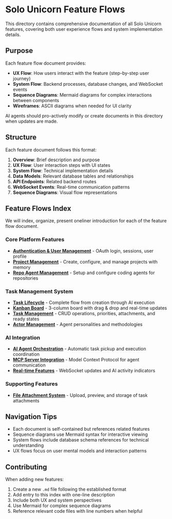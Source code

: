 # Solo Unicorn Feature Flows

This directory contains comprehensive documentation of all Solo Unicorn features, covering both user experience flows and system implementation details.

## Purpose

Each feature flow document provides:
- **UX Flow**: How users interact with the feature (step-by-step user journey)
- **System Flow**: Backend processes, database changes, and WebSocket events
- **Sequence Diagrams**: Mermaid diagrams for complex interactions between components
- **Wireframes**: ASCII diagrams when needed for UI clarity

AI agents should pro-actively modify or create documents in this directory when updates are made.

## Structure

Each feature document follows this format:
1. **Overview**: Brief description and purpose
2. **UX Flow**: User interaction steps with UI states
3. **System Flow**: Technical implementation details
4. **Data Models**: Relevant database tables and relationships
5. **API Endpoints**: Related backend routes
6. **WebSocket Events**: Real-time communication patterns
7. **Sequence Diagrams**: Visual flow representations

## Feature Flows Index

We will index, organize, present oneliner introduction for each of the feature flow document.

### Core Platform Features
- [**Authentication & User Management**](./authentication.md) - OAuth login, sessions, user profile
- [**Project Management**](./project-management.md) - Create, configure, and manage projects with memory
- [**Repo Agent Management**](./repo-agents.md) - Setup and configure coding agents for repositories

### Task Management System
- [**Task Lifecycle**](./task-lifecycle.md) - Complete flow from creation through AI execution
- [**Kanban Board**](./kanban-board.md) - 3-column board with drag & drop and real-time updates
- [**Task Management**](./task-management.md) - CRUD operations, priorities, attachments, and ready states
- [**Actor Management**](./actors.md) - Agent personalities and methodologies

### AI Integration
- [**AI Agent Orchestration**](./ai-orchestration.md) - Automatic task pickup and execution coordination
- [**MCP Server Integration**](./mcp-integration.md) - Model Context Protocol for agent communication
- [**Real-time Features**](./realtime-features.md) - WebSocket updates and AI activity indicators

### Supporting Features
- [**File Attachment System**](./attachments.md) - Upload, preview, and storage of task attachments

## Navigation Tips

- Each document is self-contained but references related features
- Sequence diagrams use Mermaid syntax for interactive viewing
- System flows include database schema references for technical understanding
- UX flows focus on user mental models and interaction patterns

## Contributing

When adding new features:
1. Create a new `.md` file following the established format
2. Add entry to this index with one-line description
3. Include both UX and system perspectives
4. Use Mermaid for complex sequence diagrams
5. Reference relevant code files with line numbers when helpful
